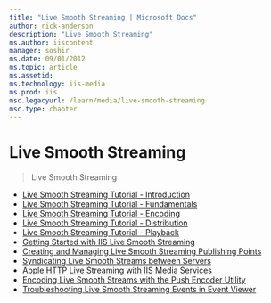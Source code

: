 ```yaml
---
title: "Live Smooth Streaming | Microsoft Docs"
author: rick-anderson
description: "Live Smooth Streaming"
ms.author: iiscontent
manager: soshir
ms.date: 09/01/2012
ms.topic: article
ms.assetid: 
ms.technology: iis-media
ms.prod: iis
msc.legacyurl: /learn/media/live-smooth-streaming
msc.type: chapter
---
```

Live Smooth Streaming
====================
> Live Smooth Streaming


- [Live Smooth Streaming Tutorial - Introduction](live-smooth-streaming-tutorial-introduction.md)
- [Live Smooth Streaming Tutorial - Fundamentals](live-smooth-streaming-tutorial-fundamentals.md)
- [Live Smooth Streaming Tutorial - Encoding](live-smooth-streaming-tutorial-encoding.md)
- [Live Smooth Streaming Tutorial - Distribution](live-smooth-streaming-tutorial-distribution.md)
- [Live Smooth Streaming Tutorial - Playback](live-smooth-streaming-tutorial-playback.md)
- [Getting Started with IIS Live Smooth Streaming](getting-started-with-iis-live-smooth-streaming.md)
- [Creating and Managing Live Smooth Streaming Publishing Points](creating-and-managing-live-smooth-streaming-publishing-points.md)
- [Syndicating Live Smooth Streams between Servers](syndicating-live-smooth-streams-between-servers.md)
- [Apple HTTP Live Streaming with IIS Media Services](apple-http-live-streaming-with-iis-media-services.md)
- [Encoding Live Smooth Streams with the Push Encoder Utility](encoding-live-smooth-streams-with-the-push-encoder-utility.md)
- [Troubleshooting Live Smooth Streaming Events in Event Viewer](troubleshooting-live-smooth-streaming-events-in-event-viewer.md)